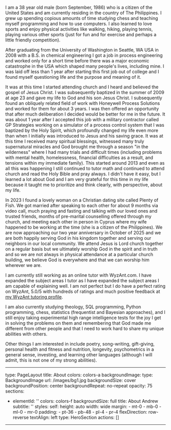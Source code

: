 I am a 38 year old male (born September, 1986) who is a citizen of the United States and am currently residing in the country of The Philippines. I grew up spending copious amounts of time studying chess and teaching myself programming and how to use computers. I also learned to love sports and enjoy physical activities like walking, hiking, playing tennis, playing various other sports (just for fun and for exercise and perhaps a little friendly competition).

After graduating from the University of Washington in Seattle, WA USA in 2008 with a B.S. in chemical engineering I got a job in process engineering and worked only for a short time before there was a major economic catastrophe in the USA which shaped many people's lives, including mine. I was laid off less than 1 year after starting this first job out of college and I found myself questioning life and the purpose and meaning of it.

It was at this time I started attending church and I heard and believed the gospel of Jesus Christ. I was subsequently baptized in the summer of 2009 at age 23 and gave my life to God and his son Jesus Christ. I subsequently found an obliquely related field of work with Honeywell Process Solutions and worked for them for about 3 years. I was then offered an opportunity that after much deliberation I decided would be better for me in the future. It was about 1 year after I accepted this job with a military contractor called GP Strategies working on a simulator of a process control system that I was baptized by the Holy Spirit, which profoundly changed my life even more than when I initially was introduced to Jesus and his saving grace. It was at this time I received many spiritual blessings, witnessed many truly supernatural miracles and God brought me through a season "in the wilderness" where I had many trials and difficult times (including problems with mental health, homelessness, financial difficulties as a result, and tensions within my immediate family). This started around 2013 and even as all this was happening I still continued to tutor math and continued to attend church and read the Holy Bible and pray always. I didn't have it easy, but I learned a lot about God and I am very grateful for this time in my life because it taught me to prioritize and think clearly, with perspective, about my life.

In 2023 I found a lovely woman on a Christian dating site called Plenty of Fish. We got married after speaking to each other for about 9 months via video call, much praying and fasting and talking with our loved ones and trusted friends, months of pre-marital counselling offered through my church, and meeting each other in person in Cyprus where my wife happened to be working at the time (she is a citizen of the Philippines). We are now approaching our two year anniversary in October of 2025 and we are both happily serving God in his kingdom together and serving our neighbors in our local community. We attend Jesus is Lord church together on a regular basis but we ultimately worship God in the spirit and in truth and so we are not always in physical attendance at a particular church building, we believe God is everywhere and that we can worship him wherever we are.

I am currently still working as an online tutor with WyzAnt.com. I have expanded the subject areas I tutor as I have expanded the subject areas I am capable of explaining well. I am not perfect but I do have a perfect rating on WyzAnt, 5.0/5 with hundreds of ratings and much positive feedback at [my WyzAnt tutoring profile](https://www.wyzant.com/match/tutor/85283819).

I am also currently studying theology, SQL programming, Python programming, chess, statistics (frequentist and Bayesian approaches), and I still enjoy taking experimental high range intelligence tests for the joy I get in solving the problems on them and remembering that God made me different from other people and that I need to work hard to share my unique abilities with others.

Other things I am interested in include poetry, song-writing, gift-giving, personal health and fitness and nutrition, longevity, psychometrics in a general sense, investing, and learning other languages (although I will admit, this is not one of my strong abilities).

---
type: PageLayout
title: About
colors: colors-a
backgroundImage:
  type: BackgroundImage
  url: /images/bg1.jpg
  backgroundSize: cover
  backgroundPosition: center
  backgroundRepeat: no-repeat
  opacity: 75
sections:
  - elementId: ''
    colors: colors-f
    backgroundSize: full
    title: About Andrew
    subtitle: ''
    styles:
      self:
        height: auto
        width: wide
        margin:
          - mt-0
          - mb-0
          - ml-0
          - mr-0
        padding:
          - pt-36
          - pb-48
          - pl-4
          - pr-4
        flexDirection: row-reverse
        textAlign: left
    type: HeroSection
    actions: []
---
